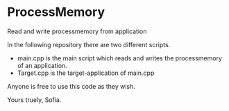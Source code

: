 # ProcessMemory
Read and write processmemory from application

In the following repository there are two different scripts.
- main.cpp is the main script which reads and writes the processmemory
of an application.
- Target.cpp is the target-application of main.cpp

Anyone is free to use this code as they wish.

Yours truely, Sofia.
